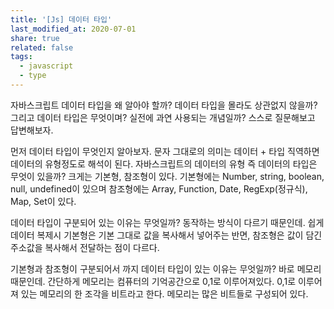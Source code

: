 ```yaml
---
title: '[Js] 데이터 타입'
last_modified_at: 2020-07-01
share: true
related: false
tags:
  - javascript
  - type
---
```


자바스크립트 데이터 타입을 왜 알아야 할까? 데이터 타입을 몰라도 상관없지 않을까? 
그리고 데이터 타입은 무엇이며? 실전에 과연 사용되는 개념일까?
스스로 질문해보고 답변해보자. 

먼저 데이터 타입이 무엇인지 알아보자. 문자 그대로의 의미는 데이터 + 타입 직역하면 데이터의 유형정도로 해석이 된다.
자바스크립트의 데이터의 유형 즉 데이터의 타입은 무엇이 있을까? 크게는 기본형, 참조형이 있다. 
기본형에는 Number, string, boolean, null, undefined이 있으며 
참조형에는 Array, Function, Date, RegExp(정규식), Map, Set이 있다.

데이터 타입이 구분되어 있는 이유는 무엇일까? 동작하는 방식이 다르기 때문인데. 
쉽게 데이터 복제시 기본형은 기본 그대로 값을 복사해서 넣어주는 반면, 참조형은 값이 담긴 주소값을 복사해서 전달하는 점이 다르다.

기본형과 참조형이 구분되어서 까지 데이터 타입이 있는 이유는 무엇일까? 바로 메모리 때문인데. 
간단하게 메모리는 컴퓨터의 기억공간으로 0,1로 이루어져있다. 0,1로 이루어져 있는 메모리의 한 조각을 비트라고 한다.
메모리는 많은 비트들로 구성되어 있다. 
